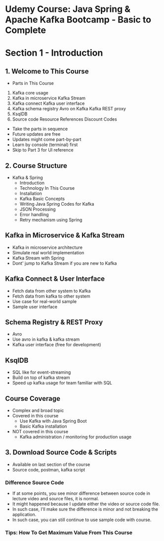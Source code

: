 # Udemy Course: Java Spring & Apache Kafka Bootcamp - Basic to Complete

# Section 1 - Introduction

## 1. Welcome to This Course

- Parts in This Course

1. Kafka core usage
2. Kafka in microservice 
   Kafka Stream
3. Kafka connect 
   Kafka user interface
4. Kafka schema registry 
   Avro on Kafka 
   Kafka REST proxy
5. KsqlDB
6. Source code Resource 
   References Discount Codes


- Take the parts in sequence
- Future updates are free
- Updates might come part-by-part
- Learn by console (terminal) first
- Skip to Part 3 for UI reference

## 2. Course Structure

- Kafka & Spring
  - Introduction
  - Technology In This Course
  - Installation
  - Kafka Basic Concepts
  - Writing Java Spring Codes for Kafka
  - JSON Processing
  - Error handling
  - Retry mechanism using Spring

## Kafka in Microservice & Kafka Stream

- Kafka in microservice architecture
- Simulate real world implementation
- Kafka Stream with Spring
- Dont' jump to Kafka Stream if you are new to Kafka

## Kafka Connect & User Interface

- Fetch data from other system to Kafka
- Fetch data from kafka to other system
- Use case for real-world sample
- Sample user interface

## Schema Registry & REST Proxy

- Avro 
- Use avro in kafka & kafka stream
- Kafka user interface (free for development)

## KsqlDB

- SQL like for event-streaming
- Build on top of kafka stream
- Speed up kafka usage for team familiar with SQL

## Course Coverage

- Complex and broad topic
- Covered in this course
  - Use Kafka with Java Spring Boot 
  - Basic Kafka installation
- NOT covered in this course
  - Kafka administration / monitoring for production usage
  

## 3. Download Source Code & Scripts

- Available on last section of the course
- Source code, postman, kafka script


### Difference Source Code 

- If at some points, you see minor difference between source code in lecture video and source
  files, it is normal.
- It might happened because I update either the video or source code file.
- In such case, I'll make sure the difference is minor and not breaking the application.
- In such case, you can still continue to use sample code with course.

### Tips: How To Get Maximum Value From This Course


  

